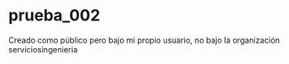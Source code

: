 # prueba_002
Creado como público pero bajo mi propio usuario, no bajo la organización serviciosingenieria
